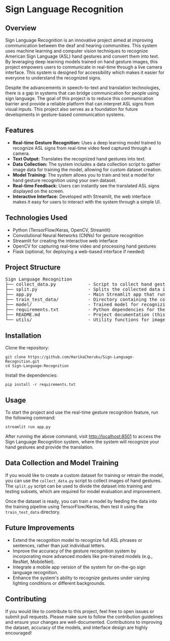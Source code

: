 <h1>Sign Language Recognition</h1>

<h2>Overview</h2>
<p>Sign Language Recognition is an innovative project aimed at improving communication between the deaf and hearing communities. This system uses machine learning and computer vision techniques to recognize American Sign Language (ASL) hand gestures and convert them into text. By leveraging deep learning models trained on hand gesture images, this project empowers users to communicate in real-time through a live camera interface. This system is designed for accessibility which makes it easier for everyone to understand the recognized signs.</p>

<p>Despite the advancements in speech-to-text and translation technologies, there is a gap in systems that can bridge communication for people using sign language. The goal of this project is to reduce this communication barrier and provide a reliable platform that can interpret ASL signs from visual inputs. This project also serves as a foundation for future developments in gesture-based communication systems.</p>

<h2>Features</h2>
<ul>
  <li><strong>Real-time Gesture Recognition:</strong> Uses a deep learning model trained to recognize ASL signs from real-time video feed captured through a camera.</li>
  <li><strong>Text Output:</strong> Translates the recognized hand gestures into text.</li>
  <li><strong>Data Collection:</strong> The system includes a data collection script to gather image data for training the model, allowing for custom dataset creation.</li>
  <li><strong>Model Training:</strong> The system allows you to train and test a model for hand gesture recognition using your own dataset.</li>
  <li><strong>Real-time Feedback:</strong> Users can instantly see the translated ASL signs displayed on the screen.</li>
  <li><strong>Interactive Interface:</strong> Developed with Streamlit, the web interface makes it easy for users to interact with the system through a simple UI.</li>
</ul>

<h2>Technologies Used</h2>
<ul>
  <li>Python (TensorFlow/Keras, OpenCV, Streamlit)</li>
  <li>Convolutional Neural Networks (CNNs) for gesture recognition</li>
  <li>Streamlit for creating the interactive web interface</li>
  <li>OpenCV for capturing real-time video and processing hand gestures</li>
  <li>Flask (optional, for deploying a web-based interface if needed)</li>
</ul>

<h2>Project Structure</h2>
<pre>
Sign Language Recognition
├── collect_data.py            - Script to collect hand gesture data for training
├── split.py                   - Splits the collected data into training and testing sets
├── app.py                     - Main Streamlit app that runs the live gesture recognition interface
├── train_test_data/           - Directory containing the collected and split training/testing data
├── model/                     - Trained model for recognizing hand gestures (optional, depending on project state)
├── requirements.txt           - Python dependencies for the project
├── README.md                  - Project documentation (this file)
└── utils/                     - Utility functions for image processing and model handling
</pre>

<h2>Installation</h2>
<p>Clone the repository:</p>
<pre><code>git clone https://github.com/HarikaCheruku/Sign-Language-Recognition.git
cd Sign-Language-Recognition
</code></pre>
<p>Install the dependencies:</p>
<pre><code>pip install -r requirements.txt</code></pre>

<h2>Usage</h2>
<p>To start the project and use the real-time gesture recognition feature, run the following command:</p>
<pre><code>streamlit run app.py</code></pre>
<p>After running the above command, visit <a href="http://localhost:8501">http://localhost:8501</a> to access the Sign Language Recognition system, where the system will recognize your hand gestures and provide the translation.</p>

<h2>Data Collection and Model Training</h2>
<p>If you would like to create a custom dataset for training or retrain the model, you can use the <code>collect_data.py</code> script to collect images of hand gestures. The <code>split.py</code> script can be used to divide the dataset into training and testing subsets, which are required for model evaluation and improvement.</p>
<p>Once the dataset is ready, you can train a model by feeding the data into the training pipeline using TensorFlow/Keras, then test it using the <code>train_test_data</code> directory.</p>

<h2>Future Improvements</h2>
<ul>
  <li>Extend the recognition model to recognize full ASL phrases or sentences, rather than just individual letters.</li>
  <li>Improve the accuracy of the gesture recognition system by incorporating more advanced models like pre-trained models (e.g., ResNet, MobileNet).</li>
  <li>Integrate a mobile app version of the system for on-the-go sign language recognition.</li>
  <li>Enhance the system's ability to recognize gestures under varying lighting conditions or different backgrounds.</li>
</ul>

<h2>Contributing</h2>
<p>If you would like to contribute to this project, feel free to open issues or submit pull requests. Please make sure to follow the contribution guidelines and ensure your changes are well-documented. Contributions to improving the dataset, accuracy of the models, and interface design are highly encouraged!</p>
